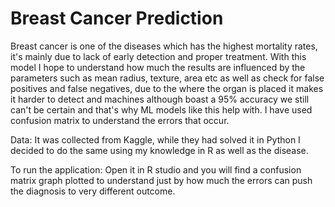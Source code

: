 # Breast Cancer Prediction

Breast cancer is one of the diseases which has the highest mortality rates, it's mainly due to lack of early detection and proper treatment. With this model I hope to understand how much the results are influenced by the parameters such as mean radius, texture, area etc as well as check for false positives and false negatives, due to the where the organ is placed it makes it harder to detect and machines although boast a 95% accuracy we still can't be certain and that's why ML models like this help with. I have used confusion matrix to understand the errors that occur. 

Data:
It was collected from Kaggle, while they had solved it in Python I decided to do the same using my knowledge in R as well as the disease.  

To run the application: 
Open it in R studio and you will find a confusion matrix graph plotted to understand just by how much the errors can push the diagnosis to very different outcome.

